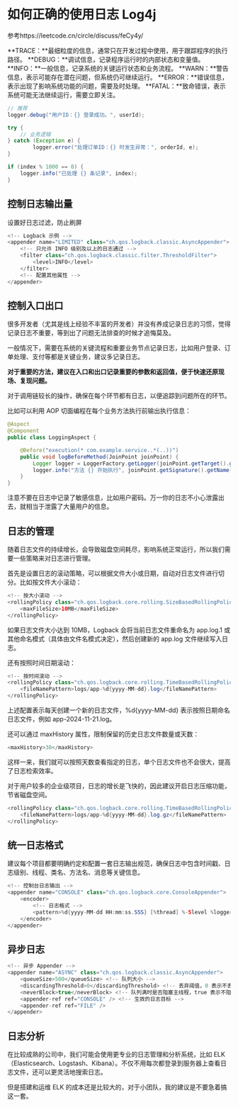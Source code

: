 # 	如何正确的使用日志 Log4j

参考https://leetcode.cn/circle/discuss/feCy4y/

**TRACE：**最细粒度的信息，通常只在开发过程中使用，用于跟踪程序的执行路径。
**DEBUG：**调试信息，记录程序运行时的内部状态和变量值。
**INFO：**一般信息，记录系统的关键运行状态和业务流程。
**WARN：**警告信息，表示可能存在潜在问题，但系统仍可继续运行。
**ERROR：**错误信息，表示出现了影响系统功能的问题，需要及时处理。
**FATAL：**致命错误，表示系统可能无法继续运行，需要立即关注。

~~~java
// 推荐
logger.debug("用户ID：{} 登录成功。", userId);
~~~

~~~java
try {
    // 业务逻辑
} catch (Exception e) {
		logger.error("处理订单ID：{} 时发生异常：", orderId, e);
}
~~~

~~~java
if (index % 1000 == 0) {
    logger.info("已处理 {} 条记录", index);
}
~~~

## 控制日志输出量

设置好日志过滤，防止刷屏

~~~java
<!-- Logback 示例 -->
<appender name="LIMITED" class="ch.qos.logback.classic.AsyncAppender">
  	<!-- 只允许 INFO 级别及以上的日志通过 -->
    <filter class="ch.qos.logback.classic.filter.ThresholdFilter">
        <level>INFO</level>
    </filter>
    <!-- 配置其他属性 -->
</appender>

~~~

## 控制入口出口

很多开发者（尤其是线上经验不丰富的开发者）并没有养成记录日志的习惯，觉得记录日志不重要，等到出了问题无法排查的时候才追悔莫及。

一般情况下，需要在系统的关键流程和重要业务节点记录日志，比如用户登录、订单处理、支付等都是关键业务，建议多记录日志。

**对于重要的方法，建议在入口和出口记录重要的参数和返回值，便于快速还原现场、复现问题。**

对于调用链较长的操作，确保在每个环节都有日志，以便追踪到问题所在的环节。

比如可以利用 AOP 切面编程在每个业务方法执行前输出执行信息：

~~~java
@Aspect
@Component
public class LoggingAspect {

    @Before("execution(* com.example.service..*(..))")
    public void logBeforeMethod(JoinPoint joinPoint) {
        Logger logger = LoggerFactory.getLogger(joinPoint.getTarget().getClass());
        logger.info("方法 {} 开始执行", joinPoint.getSignature().getName());
    }
}
~~~

注意不要在日志中记录了敏感信息，比如用户密码。万一你的日志不小心泄露出去，就相当于泄露了大量用户的信息。

## 日志的管理

随着日志文件的持续增长，会导致磁盘空间耗尽，影响系统正常运行，所以我们需要一些策略来对日志进行管理。

首先是设置日志的滚动策略，可以根据文件大小或日期，自动对日志文件进行切分。比如按文件大小滚动：

~~~java
<!-- 按大小滚动 -->
<rollingPolicy class="ch.qos.logback.core.rolling.SizeBasedRollingPolicy">
    <maxFileSize>10MB</maxFileSize>
</rollingPolicy>
~~~

如果日志文件大小达到 10MB，Logback 会将当前日志文件重命名为 app.log.1 或其他命名模式（具体由文件名模式决定），然后创建新的 app.log 文件继续写入日志。

还有按照时间日期滚动：

~~~java
<!-- 按时间滚动 -->
<rollingPolicy class="ch.qos.logback.core.rolling.TimeBasedRollingPolicy">
    <fileNamePattern>logs/app-%d{yyyy-MM-dd}.log</fileNamePattern>
</rollingPolicy>
~~~

上述配置表示每天创建一个新的日志文件，%d{yyyy-MM-dd} 表示按照日期命名日志文件，例如 app-2024-11-21.log。

还可以通过 maxHistory 属性，限制保留的历史日志文件数量或天数：

~~~java
<maxHistory>30</maxHistory>
~~~

这样一来，我们就可以按照天数查看指定的日志，单个日志文件也不会很大，提高了日志检索效率。

对于用户较多的企业级项目，日志的增长是飞快的，因此建议开启日志压缩功能，节省磁盘空间。

 ~~~java
 <rollingPolicy class="ch.qos.logback.core.rolling.TimeBasedRollingPolicy">
     <fileNamePattern>logs/app-%d{yyyy-MM-dd}.log.gz</fileNamePattern>
 </rollingPolicy>
 ~~~

## 统一日志格式

建议每个项目都要明确约定和配置一套日志输出规范，确保日志中包含时间戳、日志级别、线程、类名、方法名、消息等关键信息。

~~~java
<!-- 控制台日志输出 -->
<appender name="CONSOLE" class="ch.qos.logback.core.ConsoleAppender">
    <encoder>
        <!-- 日志格式 -->
        <pattern>%d{yyyy-MM-dd HH:mm:ss.SSS} [%thread] %-5level %logger{36} - %msg%n</pattern>
    </encoder>
</appender>
~~~

## 异步日志

~~~java
<!-- 异步 Appender -->
<appender name="ASYNC" class="ch.qos.logback.classic.AsyncAppender">
    <queueSize>500</queueSize> <!-- 队列大小 -->
    <discardingThreshold>0</discardingThreshold> <!-- 丢弃阈值，0 表示不丢弃 -->
    <neverBlock>true</neverBlock> <!-- 队列满时是否阻塞主线程，true 表示不阻塞 -->
    <appender-ref ref="CONSOLE" /> <!-- 生效的日志目标 -->
    <appender-ref ref="FILE" />
</appender>

~~~

## 日志分析

在比较成熟的公司中，我们可能会使用更专业的日志管理和分析系统，比如 ELK（Elasticsearch、Logstash、Kibana）。不仅不用每次都登录到服务器上查看日志文件，还可以更灵活地搜索日志。

但是搭建和运维 ELK 的成本还是比较大的，对于小团队，我的建议是不要急着搞这一套。

